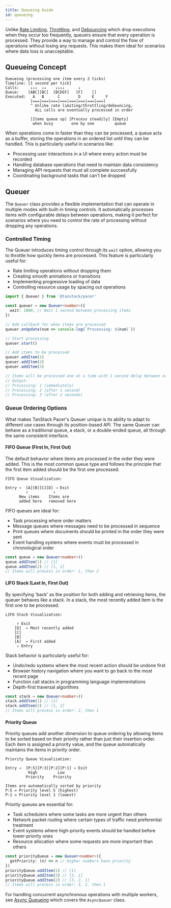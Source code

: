 ```yaml
---
title: Queueing Guide
id: queueing
---
```


Unlike [Rate Limiting](../guides/rate-limiting), [Throttling](../guides/throttling), and [Debouncing](../guides/debouncing) which drop executions when they occur too frequently, queuers ensure that every operation is processed. They provide a way to manage and control the flow of operations without losing any requests. This makes them ideal for scenarios where data loss is unacceptable.

## Queueing Concept

```text
Queueing (processing one item every 2 ticks)
Timeline: [1 second per tick]
Calls:     ↓↓↓  ↓↓    ↓↓↓↓      ↓
Queue:    [ABC][BC]  [BCDEF]   [F]    []
Executed:   A   B      C        D     E     F
           [===|===|===|===|===|===|===|===]
           ^ Unlike rate limiting/throttling/debouncing,
             ALL calls are eventually processed in order

           [Items queue up] [Process steadily] [Empty]
            when busy        one by one         queue
```

When operations come in faster than they can be processed, a queue acts as a buffer, storing the operations in an ordered list until they can be handled. This is particularly useful in scenarios like:
- Processing user interactions in a UI where every action must be recorded
- Handling database operations that need to maintain data consistency
- Managing API requests that must all complete successfully
- Coordinating background tasks that can't be dropped

## Queuer

The `Queuer` class provides a flexible implementation that can operate in multiple modes with built-in timing controls. It automatically processes items with configurable delays between operations, making it perfect for scenarios where you need to control the rate of processing without dropping any operations.

### Controlled Timing

The Queuer introduces timing control through its `wait` option, allowing you to throttle how quickly items are processed. This feature is particularly useful for:
- Rate limiting operations without dropping them
- Creating smooth animations or transitions
- Implementing progressive loading of data
- Controlling resource usage by spacing out operations

```ts
import { Queuer } from '@tanstack/pacer'

const queuer = new Queuer<number>({
  wait: 1000, // Wait 1 second between processing items
})

// Add callback for when items are processed
queuer.onUpdate(num => console.log(`Processing: ${num}`))

// Start processing
queuer.start()

// Add items to be processed
queuer.addItem(1)
queuer.addItem(2)
queuer.addItem(3)

// Items will be processed one at a time with 1 second delay between each
// Output:
// Processing: 1 (immediately)
// Processing: 2 (after 1 second)
// Processing: 3 (after 2 seconds)
```

### Queue Ordering Options

What makes TanStack Pacer's Queuer unique is its ability to adapt to different use cases through its position-based API. The same Queuer can behave as a traditional queue, a stack, or a double-ended queue, all through the same consistent interface.

#### FIFO Queue (First In, First Out)
The default behavior where items are processed in the order they were added. This is the most common queue type and follows the principle that the first item added should be the first one processed.

```
FIFO Queue Visualization:

Entry →  [A][B][C][D] → Exit
         ↑           ↑
      New items    Items are
      added here   removed here
```

FIFO queues are ideal for:
- Task processing where order matters
- Message queues where messages need to be processed in sequence
- Print queues where documents should be printed in the order they were sent
- Event handling systems where events must be processed in chronological order

```ts
const queue = new Queuer<number>()
queue.addItem(1) // [1]
queue.addItem(2) // [1, 2]
// Items will process in order: 1, then 2
```

#### LIFO Stack (Last In, First Out)
By specifying 'back' as the position for both adding and retrieving items, the queuer behaves like a stack. In a stack, the most recently added item is the first one to be processed.

```
LIFO Stack Visualization:

     ↑ Exit
    [D]  ← Most recently added
    [C]
    [B]
    [A]  ← First added
     ↓ Entry
```

Stack behavior is particularly useful for:
- Undo/redo systems where the most recent action should be undone first
- Browser history navigation where you want to go back to the most recent page
- Function call stacks in programming language implementations
- Depth-first traversal algorithms

```ts
const stack = new Queuer<number>()
stack.addItem(1) // [1]
stack.addItem(2) // [1, 2]
// Items will process in order: 2, then 1
```

#### Priority Queue
Priority queues add another dimension to queue ordering by allowing items to be sorted based on their priority rather than just their insertion order. Each item is assigned a priority value, and the queue automatically maintains the items in priority order.

```
Priority Queue Visualization:

Entry →  [P:5][P:3][P:2][P:1] → Exit
          High         Low
         Priority    Priority
         
Items are automatically sorted by priority
P:5 = Priority level 5 (highest)
P:1 = Priority level 1 (lowest)
```

Priority queues are essential for:
- Task schedulers where some tasks are more urgent than others
- Network packet routing where certain types of traffic need preferential treatment
- Event systems where high-priority events should be handled before lower-priority ones
- Resource allocation where some requests are more important than others

```ts
const priorityQueue = new Queuer<number>({
  getPriority: (n) => n // Higher numbers have priority
})
priorityQueue.addItem(1) // [1]
priorityQueue.addItem(3) // [3, 1]
priorityQueue.addItem(2) // [3, 2, 1]
// Items will process in order: 3, 2, then 1
```

For handling concurrent asynchronous operations with multiple workers, see [Async Queueing](./async-queueing) which covers the `AsyncQueuer` class. 
